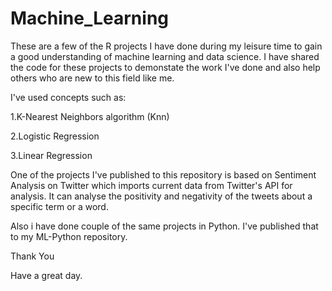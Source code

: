 # Machine_Learning

These are a few of the R projects I have done during my leisure time to gain a good understanding of machine learning and data science.
I have shared the code for these projects to demonstate the work I've done and also help others who are new to this field like me.

I've used concepts such as:

1.K-Nearest Neighbors algorithm (Knn)

2.Logistic Regression

3.Linear Regression

One of the projects I've published to this repository is based on Sentiment Analysis on Twitter which imports current data from Twitter's API for analysis. It can analyse the positivity and negativity of the tweets about a specific term or a word.

Also i have done couple of the same projects in Python. I've published that to my ML-Python repository. 

Thank You

Have a great day.
